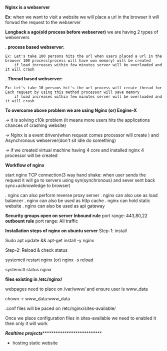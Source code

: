 **Nginx is a webserver**

**Ex**: when we want to visit a website we will place a url in the browser it will forwad the request to the webserver

**Longback a ago(old process before webserver)**
we are having 2 types of webservers 

  . **process based webserver:** 
  
    Ex: Let's take 100 persons hits the url when users placed a url in the browser 100 process(process will have own memory) will be created
        if load increases within few minutes server will be overloaded and it will crash

  . **Thread based webserver:**  

    Ex: Let's take 10 persons hit's the url process will create thread for Each request by using this method processor will save memory
        if load increases within few minutes server will be overloaded and it will crash

**To overcome above problem  we are using Nginx (or)  Engine-X**

-> it is solving c10k problem (it means more users hits the applications chances of crashing website)

-> Nginx is a event driven(when request comes processor will create ) and Asynchronous webserver(don't sit idle do something)

-> if we created virtual machine having 4 core and installed nginx 4 processor will be created

**Workflow of nginx**

start nginx
TCP connection(3 way hand shake: when user sends the request it will go to servers using syn(synchronous) and sever sent back  sync+acknowledge to browser)

. nginx can also perform reverse proxy server
. nginx can also use as load balancer
. nginx can also be used as http cache
. nginx can hold static website
. nginx can also be used as api gateway

**Security groups open on server**
**Inbound rule**
port range: 443,80,22
**outbount rule**
port range: All traffic

**Installation steps of nginx on ubuntu server**
Step-1: install

Sudo apt update && apt-get install -y nginx

Step-2: Reload & check status

systemctl restart nginx (or) nginx -s reload

systemctl status nginx 

**files existing in /etc/nginx/**

webpages need to place on /var/www/ and ensure user is www_data

chown -r www_data:www_data

.conf files will be paced on /etc/nginx/sites-available/

Once we place configuration files in sites-available we need to enabled it then only it will work 

***Realtime projects******************************
* hosting static website

  

